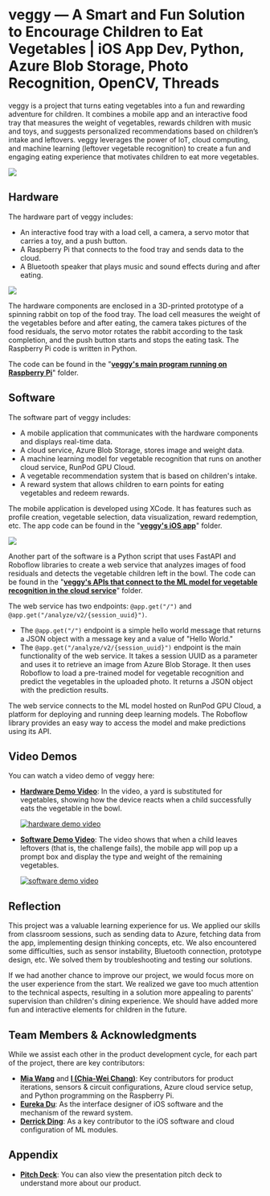 # veggy — A Smart and Fun Solution to Encourage Children to Eat Vegetables | iOS App Dev, Python, Azure Blob Storage, Photo Recognition, OpenCV, Threads 

veggy is a project that turns eating vegetables into a fun and rewarding adventure for children. It combines a mobile app and an interactive food tray that measures the weight of vegetables, rewards children with music and toys, and suggests personalized recommendations based on children’s intake and leftovers. veggy leverages the power of IoT, cloud computing, and machine learning (leftover vegetable recognition) to create a fun and engaging eating experience that motivates children to eat more vegetables.

<kbd><img src="https://github.com/open-minded13/2023_veggy/assets/52095472/a6e42880-8750-4a06-a369-956254653c12.png"/></kbd> 

## Hardware 

The hardware part of veggy includes: 

- An interactive food tray with a load cell, a camera, a servo motor that carries a toy, and a push button. 
- A Raspberry Pi that connects to the food tray and sends data to the cloud. 
- A Bluetooth speaker that plays music and sound effects during and after eating. 

<kbd><img src="https://github.com/open-minded13/2023_veggy/assets/52095472/ddf5aad0-7dae-467d-88df-d8f60abf2e16.png"/></kbd> 

The hardware components are enclosed in a 3D-printed prototype of a spinning rabbit on top of the food tray. The load cell measures the weight of the vegetables before and after eating, the camera takes pictures of the food residuals, the servo motor rotates the rabbit according to the task completion, and the push button starts and stops the eating task. The Raspberry Pi code is written in Python. 

The code can be found in the "[**veggy's main program running on Raspberry Pi**](https://github.com/open-minded13/2023_veggy/tree/main/veggy's%20main%20program%20running%20on%20Raspberry%20Pi/veggy)" folder. 

## Software 

The software part of veggy includes: 

- A mobile application that communicates with the hardware components and displays real-time data. 
- A cloud service, Azure Blob Storage, stores image and weight data. 
- A machine learning model for vegetable recognition that runs on another cloud service, RunPod GPU Cloud. 
- A vegetable recommendation system that is based on children's intake. 
- A reward system that allows children to earn points for eating vegetables and redeem rewards. 

The mobile application is developed using XCode. It has features such as profile creation, vegetable selection, data visualization, reward redemption, etc. The app code can be found in the "[**veggy's iOS app**](https://github.com/open-minded13/2023_veggy/tree/main/veggy's%20iOS%20app)" folder. 

<kbd><img src="https://github.com/open-minded13/2023_veggy/assets/52095472/fe5ccba2-bcd2-4eda-b80e-34cfa81d81ab.png"/></kbd>

Another part of the software is a Python script that uses FastAPI and Roboflow libraries to create a web service that analyzes images of food residuals and detects the vegetable children left in the bowl. The code can be found in the "[**veggy's APIs that connect to the ML model for vegetable recognition in the cloud service**](https://github.com/open-minded13/2023_veggy/tree/main/veggy's%20APIs%20that%20connect%20to%20the%20ML%20model%20for%20vegetable%20recognition%20in%20the%20cloud%20service)" folder. 

The web service has two endpoints: `@app.get("/")` and `@app.get("/analyze/v2/{session_uuid}")`.

- The `@app.get("/")` endpoint is a simple hello world message that returns a JSON object with a message key and a value of "Hello World."
- The `@app.get("/analyze/v2/{session_uuid}")` endpoint is the main functionality of the web service. It takes a session UUID as a parameter and uses it to retrieve an image from Azure Blob Storage. It then uses Roboflow to load a pre-trained model for vegetable recognition and predict the vegetables in the uploaded photo. It returns a JSON object with the prediction results.

The web service connects to the ML model hosted on RunPod GPU Cloud, a platform for deploying and running deep learning models. The Roboflow library provides an easy way to access the model and make predictions using its API.

## Video Demos

You can watch a video demo of veggy here:

- [**Hardware Demo Video**](https://drive.google.com/file/d/1RSlcn4H1R8PCYDWtMCHXxhNOMtjj_m8e/preview): In the video, a yard is substituted for vegetables, showing how the device reacts when a child successfully eats the vegetable in the bowl.

  [![hardware demo video](https://github.com/open-minded13/2023_veggy/assets/52095472/05ec26cf-b3ca-4bb1-9d73-20f29b178d5a)](https://drive.google.com/file/d/1RSlcn4H1R8PCYDWtMCHXxhNOMtjj_m8e/preview "hardware demo video.mp4")

- [**Software Demo Video**](https://drive.google.com/file/d/1pLkUiI7FWuXPBnKOSgjVUg4e6fhkSjCZ/preview): The video shows that when a child leaves leftovers (that is, the challenge fails), the mobile app will pop up a prompt box and display the type and weight of the remaining vegetables.

  [![software demo video](https://github.com/open-minded13/2023_veggy/assets/52095472/05ec26cf-b3ca-4bb1-9d73-20f29b178d5a)](https://drive.google.com/file/d/1pLkUiI7FWuXPBnKOSgjVUg4e6fhkSjCZ/preview "software demo video.mp4")
  
## Reflection

This project was a valuable learning experience for us. We applied our skills from classroom sessions, such as sending data to Azure, fetching data from the app, implementing design thinking concepts, etc. We also encountered some difficulties, such as sensor instability, Bluetooth connection, prototype design, etc. We solved them by troubleshooting and testing our solutions.

If we had another chance to improve our project, we would focus more on the user experience from the start. We realized we gave too much attention to the technical aspects, resulting in a solution more appealing to parents' supervision than children's dining experience. We should have added more fun and interactive elements for children in the future.

## Team Members & Acknowledgments

While we assist each other in the product development cycle, for each part of the project, there are key contributors:

- [**Mia Wang**](https://www.linkedin.com/in/yunqi-mia-wang-916912173/) and [**I (Chia-Wei Chang)**](https://www.linkedin.com/in/chiaweic1/): Key contributors for product iterations, sensors & circuit configurations, Azure cloud service setup, and Python programming on the Raspberry Pi.
- [**Eureka Du**](https://www.linkedin.com/in/yingke-derrick-ding/): As the interface designer of iOS software and the mechanism of the reward system.
- [**Derrick Ding**](https://www.linkedin.com/in/yingke-derrick-ding/): As a key contributor to the iOS software and cloud configuration of ML modules.

## Appendix

- [**Pitch Deck**](https://docs.google.com/presentation/d/1FgAJaAH5Dx1LO6J0nQpGfOZaeG5Etb_jXpKR93Td52I/edit?usp=sharing): You can also view the presentation pitch deck to understand more about our product. 
